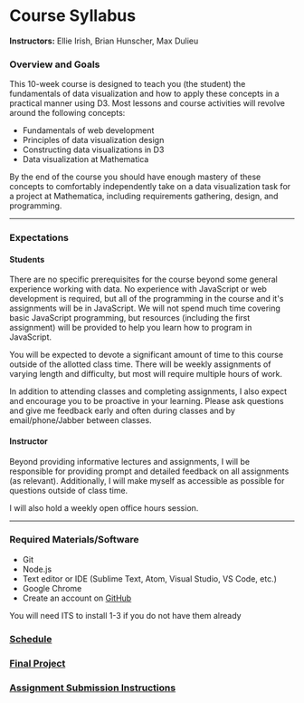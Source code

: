# Course Syllabus

**Instructors:** Ellie Irish, Brian Hunscher, Max Dulieu

### Overview and Goals

This 10-week course is designed to teach you (the student) the fundamentals of data visualization and how to apply these concepts in a practical manner using D3. Most lessons and course activities will revolve around the following concepts:

- Fundamentals of web development
- Principles of data visualization design
- Constructing data visualizations in D3
- Data visualization at Mathematica

By the end of the course you should have enough mastery of these concepts to comfortably independently take on a data visualization task for a project at Mathematica, including requirements gathering, design, and programming.

---

### Expectations

#### Students

There are no specific prerequisites for the course beyond some general experience working with data. No experience with JavaScript or web development is required, but all of the programming in the course and it's assignments will be in JavaScript. We will not spend much time covering basic JavaScript programming, but resources (including the first assignment) will be provided to help you learn how to program in JavaScript.

You will be expected to devote a significant amount of time to this course outside of the allotted class time. There will be weekly assignments of varying length and difficulty, but most will require multiple hours of work.

In addition to attending classes and completing assignments, I also expect and encourage you to be proactive in your learning. Please ask questions and give me feedback early and often during classes and by email/phone/Jabber between classes.

#### Instructor

Beyond providing informative lectures and assignments, I will be responsible for providing prompt and detailed feedback on all assignments (as relevant). Additionally, I will make myself as accessible as possible for questions outside of class time.

I will also hold a weekly open office hours session.

---

### Required Materials/Software

- Git
- Node.js
- Text editor or IDE (Sublime Text, Atom, Visual Studio, VS Code, etc.)
- Google Chrome
- Create an account on [GitHub](https://github.com/)

You will need ITS to install 1-3 if you do not have them already

### [Schedule](Schedule.md)

### [Final Project](Final%20Project.md)

### [Assignment Submission Instructions](Assignment%20Submission%20Instructions.md)
